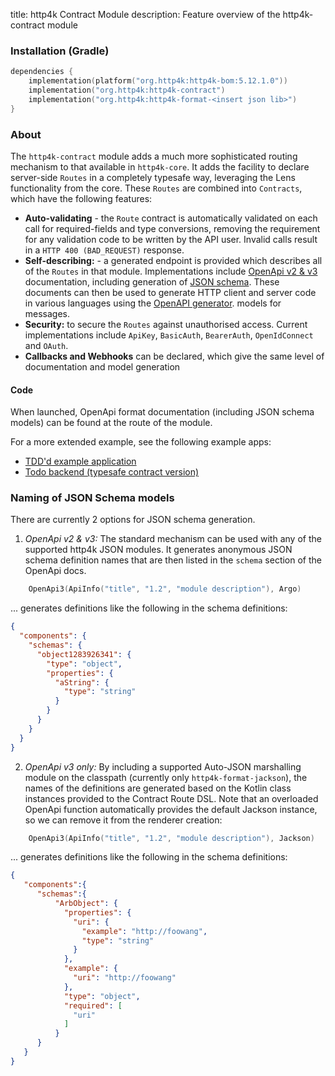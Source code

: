 title: http4k Contract Module
description: Feature overview of the http4k-contract module

### Installation (Gradle)

```kotlin
dependencies {
    implementation(platform("org.http4k:http4k-bom:5.12.1.0"))
    implementation("org.http4k:http4k-contract")
    implementation("org.http4k:http4k-format-<insert json lib>")
}
```

### About
The `http4k-contract` module adds a much more sophisticated routing mechanism to that available in `http4k-core`. It adds the facility 
to declare server-side `Routes` in a completely typesafe way, leveraging the Lens functionality from the core. These `Routes` are combined into `Contracts`, which have the following features:

- **Auto-validating** - the `Route` contract is automatically validated on each call for required-fields and type conversions, removing the requirement  for any validation code to be written by the API user. Invalid calls result in a `HTTP 400 (BAD_REQUEST)` response.     
- **Self-describing:** - a generated endpoint is provided which describes all of the `Routes` in that module. Implementations include [OpenApi v2 & v3](http://swagger.io/) documentation, including generation of [JSON schema](http://json-schema.org/). These documents can then be used to generate HTTP client and server code in various languages using the [OpenAPI generator](https://openapi-generator.tech/).
 models for messages.
- **Security:** to secure the `Routes` against unauthorised access. Current implementations include `ApiKey`, `BasicAuth`, `BearerAuth`, `OpenIdConnect` and `OAuth`.
- **Callbacks and Webhooks** can be declared, which give the same level of documentation and model generation
#### Code [<img class="octocat"/>](https://github.com/http4k/http4k/blob/master/src/docs/guide/reference/contracts/example.kt)

<script src="https://gist-it.appspot.com/https://github.com/http4k/http4k/blob/master/src/docs/guide/reference/contracts/example.kt"></script>

When launched, OpenApi format documentation (including JSON schema models) can be found at the route of the module.

For a more extended example, see the following example apps: 

- [TDD'd example application](https://github.com/http4k/http4k-by-example)
- [Todo backend (typesafe contract version)](https://github.com/http4k/http4k-contract-todo-backend)

### Naming of JSON Schema models
There are currently 2 options for JSON schema generation. 

1. *OpenApi v2 & v3:* The standard mechanism can be used with any of the supported http4k JSON modules. It generates 
anonymous JSON schema definition names that are then listed in the `schema` section of the OpenApi docs.
```kotlin
    OpenApi3(ApiInfo("title", "1.2", "module description"), Argo)
```
... generates definitions like the following in the schema definitions:
```json
{
  "components": {
    "schemas": {
      "object1283926341": {
        "type": "object",
        "properties": {
          "aString": {
            "type": "string"
          }
        }
      }
    }
  }
}
```

2. *OpenApi v3 only:* By including a supported Auto-JSON marshalling module on the classpath (currently only `http4k-format-jackson`), 
the names of the definitions are generated based on the Kotlin class instances provided to the Contract Route DSL. Note that 
an overloaded OpenApi function automatically provides the default Jackson instance, so we can remove it from the renderer creation:
```kotlin
    OpenApi3(ApiInfo("title", "1.2", "module description"), Jackson)
```
... generates definitions like the following in the schema definitions:
```json
{
   "components":{
      "schemas":{
          "ArbObject": {
            "properties": {
              "uri": {
                "example": "http://foowang",
                "type": "string"
              }
            },
            "example": {
              "uri": "http://foowang"
            },
            "type": "object",
            "required": [
              "uri"
            ]
          }
      }
   }
}
```

